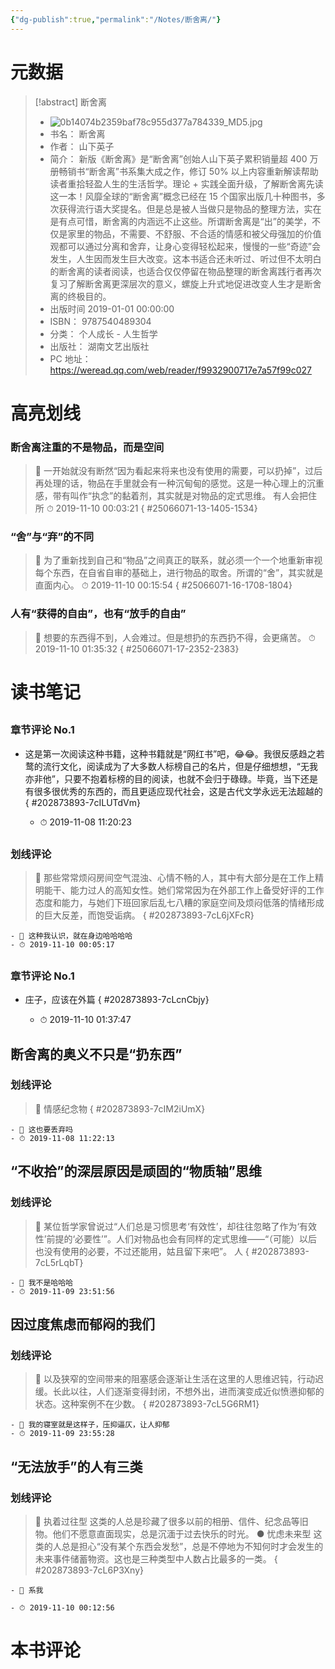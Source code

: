 ```yaml
---
{"dg-publish":true,"permalink":"/Notes/断舍离/"}
---
```



# 元数据

> [!abstract] 断舍离
> - ![0b14074b2359baf78c955d377a784339_MD5.jpg](/img/user/Attachments/0b14074b2359baf78c955d377a784339_MD5.jpg)
> - 书名： 断舍离
> - 作者： 山下英子
> - 简介： 新版《断舍离》是“断舍离”创始人山下英子累积销量超 400 万册畅销书“断舍离”书系集大成之作，修订 50% 以上内容重新解读帮助读者重拾轻盈人生的生活哲学。理论 + 实践全面升级，了解断舍离先读这一本！风靡全球的“断舍离”概念已经在 15 个国家出版几十种图书，多次获得流行语大奖提名。但是总是被人当做只是物品的整理方法，实在是有点可惜，断舍离的内涵远不止这些。所谓断舍离是“出”的美学，不仅是家里的物品，不需要、不舒服、不合适的情感和被父母强加的价值观都可以通过分离和舍弃，让身心变得轻松起来，慢慢的一些“奇迹”会发生，人生因而发生巨大改变。这本书适合还未听过、听过但不太明白的断舍离的读者阅读，也适合仅仅停留在物品整理的断舍离践行者再次复习了解断舍离更深层次的意义，螺旋上升式地促进改变人生才是断舍离的终极目的。
> - 出版时间 2019-01-01 00:00:00
> - ISBN： 9787540489304
> - 分类： 个人成长 - 人生哲学
> - 出版社： 湖南文艺出版社
> - PC 地址：https://weread.qq.com/web/reader/f9932900717e7a57f99c027

# 高亮划线

### 断舍离注重的不是物品，而是空间

> 📌 一开始就没有断然“因为看起来将来也没有使用的需要，可以扔掉”，过后再处理的话，物品在手里就会有一种沉甸甸的感觉。这是一种心理上的沉重感，带有叫作“执念”的黏着剂，其实就是对物品的定式思维。
有人会把住所
> ⏱ 2019-11-10 00:03:21
{ #25066071-13-1405-1534}


### “舍”与“弃”的不同

> 📌 为了重新找到自己和“物品”之间真正的联系，就必须一个一个地重新审视每个东西，在自省自审的基础上，进行物品的取舍。所谓的“舍”，其实就是直面内心。
> ⏱ 2019-11-10 00:15:54
{ #25066071-16-1708-1804}


### 人有“获得的自由”，也有“放手的自由”

> 📌 想要的东西得不到，人会难过。但是想扔的东西扔不得，会更痛苦。
> ⏱ 2019-11-10 01:35:32
{ #25066071-17-2352-2383}


# 读书笔记

##

### 章节评论 No.1

- 这是第一次阅读这种书籍，这种书籍就是“网红书”吧，😂😂。我很反感趋之若鹜的流行文化，阅读成为了大多数人标榜自己的名片，但是仔细想想，“无我亦非他”，只要不抱着标榜的目的阅读，也就不会归于碌碌。毕竟，当下还是有很多很优秀的东西的，而且更适应现代社会，这是古代文学永远无法超越的
{ #202873893-7cILUTdVm}

    - ⏱ 2019-11-08 11:20:23

##

### 划线评论

> 📌 那些常常烦闷房间空气混浊、心情不畅的人，其中有大部分是在工作上精明能干、能力过人的高知女性。她们常常因为在外部工作上备受好评的工作态度和能力，与她们下班回家后乱七八糟的家庭空间及烦闷低落的情绪形成的巨大反差，而饱受诟病。 
{ #202873893-7cL6jXFcR}

    - 💭 这种我认识，就在身边哈哈哈哈
    - ⏱ 2019-11-10 00:05:17


##

### 章节评论 No.1

- 庄子，应该在外篇
{ #202873893-7cLcnCbjy}

    - ⏱ 2019-11-10 01:37:47

## 断舍离的奥义不只是“扔东西”

### 划线评论

> 📌 情感纪念物 
{ #202873893-7cIM2iUmX}

    - 💭 这也要丢弃吗
    - ⏱ 2019-11-08 11:22:13


## “不收拾”的深层原因是顽固的“物质轴”思维

### 划线评论

> 📌 某位哲学家曾说过“人们总是习惯思考‘有效性’，却往往忽略了作为‘有效性’前提的‘必要性’”。人们对物品也会有同样的定式思维——“（可能）以后也没有使用的必要，不过还能用，姑且留下来吧”。
人 
{ #202873893-7cL5rLqbT}

    - 💭 我不是哈哈哈
    - ⏱ 2019-11-09 23:51:56


## 因过度焦虑而郁闷的我们

### 划线评论

> 📌 以及狭窄的空间带来的阻塞感会逐渐让生活在这里的人思维迟钝，行动迟缓。长此以往，人们逐渐变得封闭，不想外出，进而演变成近似愤懑抑郁的状态。这种案例不在少数。 
{ #202873893-7cL5G6RM1}

    - 💭 我的寝室就是这样子，压抑逼仄，让人抑郁
    - ⏱ 2019-11-09 23:55:28


## “无法放手”的人有三类

### 划线评论

> 📌 执着过往型 这类的人总是珍藏了很多以前的相册、信件、纪念品等旧物。他们不愿意直面现实，总是沉湎于过去快乐的时光。
● 忧虑未来型 这类的人总是担心“没有某个东西会发愁”，总是不停地为不知何时才会发生的未来事件储蓄物资。这也是三种类型中人数占比最多的一类。 
{ #202873893-7cL6P3Xny}

    - 💭 系我

    - ⏱ 2019-11-10 00:12:56


# 本书评论
